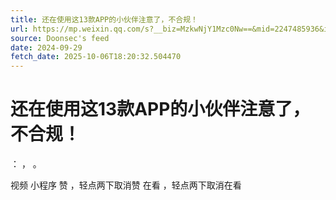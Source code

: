 ```yaml
---
title: 还在使用这13款APP的小伙伴注意了，不合规！
url: https://mp.weixin.qq.com/s?__biz=MzkwNjY1Mzc0Nw==&mid=2247485936&idx=1&sn=fc99d75798e7e75cc2e499e81405dfdd
source: Doonsec's feed
date: 2024-09-29
fetch_date: 2025-10-06T18:20:32.504470
---
```


# 还在使用这13款APP的小伙伴注意了，不合规！

：
，
。

视频
小程序
赞
，轻点两下取消赞
在看
，轻点两下取消在看
